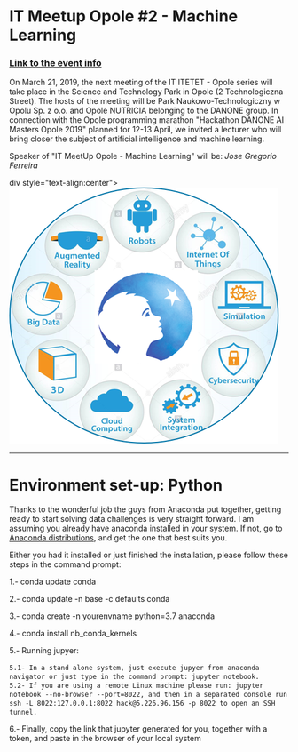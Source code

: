 # IT Meetup Opole #2 - Machine Learning
### [Link to the event info ](https://itmeetupopole2.evenea.pl/)

On March 21, 2019, the next meeting of the IT ITETET - Opole series will take place in the Science and Technology Park in Opole (2 Technologiczna Street).
The hosts of the meeting will be Park Naukowo-Technologiczny w Opolu Sp. z o.o. and Opole NUTRICIA belonging to the DANONE group.
In connection with the Opole programming marathon "Hackathon DANONE AI Masters Opole 2019" planned for 12-13 April, we invited a lecturer who will bring closer the subject of artificial intelligence and machine learning.

Speaker of "IT MeetUp Opole - Machine Learning" will be: _Jose Gregorio Ferreira_

div style="text-align:center"><img src ="notebooks/img/Danone.png" /></div>
_______________________

# Environment set-up: Python
Thanks to the wonderful job the guys from Anaconda put together, getting ready to start solving data challenges is very straight forward.
I am assuming you already have anaconda installed in your system. If not, go to [Anaconda distributions](https://www.anaconda.com/distribution/), and get the one that best suits you.

Either you had it installed or just finished the installation, please follow these steps in the command prompt:

1.- conda update conda

2.- conda update -n base -c defaults conda

3.- conda create -n yourenvname python=3.7 anaconda

4.- conda install nb_conda_kernels

5.- Running jupyer:

	5.1- In a stand alone system, just execute jupyer from anaconda navigator or just type in the command prompt: jupyter notebook.
	5.2- If you are using a remote Linux machine please run: jupyter notebook --no-browser --port=8022, and then in a separated console run ssh -L 8022:127.0.0.1:8022 hack@5.226.96.156 -p 8022 to open an SSH tunnel.
	
6.- Finally, copy the link that jupyter generated for you, together with a token, and paste in the browser of your local system
